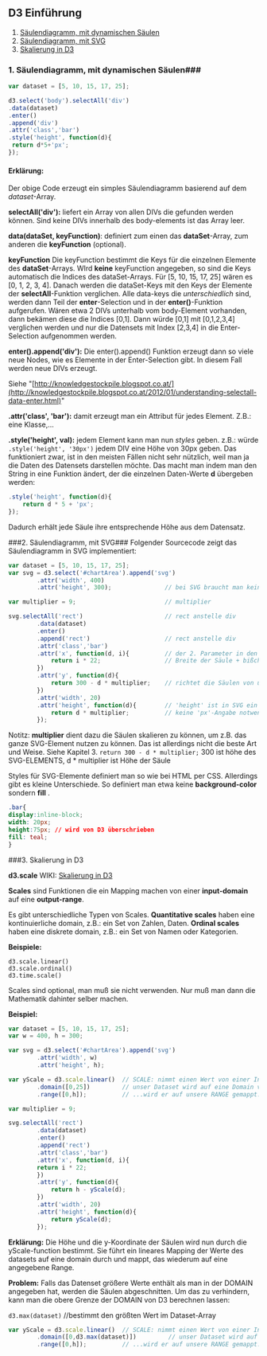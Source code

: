 ﻿## D3 Einführung

 1. [Säulendiagramm, mit dynamischen Säulen](#bar-chart1)
 2. [Säulendiagramm, mit SVG](#bar-chart2)
 3. [Skalierung in D3](#bar-chart3)

<a name="bar-chart1"></a>
###  1. Säulendiagramm, mit dynamischen Säulen###
```javascript
var dataset = [5, 10, 15, 17, 25];

d3.select('body').selectAll('div')
.data(dataset)
.enter()
.append('div')
.attr('class','bar')
.style('height', function(d){
 return d*5+'px';
});
```

#### Erklärung:
Der obige Code erzeugt ein simples Säulendiagramm basierend auf dem *dataset*-Array.

**selectAll('div'):** liefert ein Array von allen DIVs die gefunden werden können. Sind keine DIVs innerhalb des body-elements ist das Array leer. 

**data(dataSet, keyFunction)**:  definiert zum einen das **dataSet**-Array, zum anderen die **keyFunction** (optional).

**keyFunction** Die keyFunction bestimmt die Keys für die einzelnen Elemente des **dataSet**-Arrays. 
WIrd **keine** keyFunction angegeben, so sind die Keys automatisch die Indices des dataSet-Arrays. Für [5, 10, 15, 17, 25] wären es [0, 1, 2, 3, 4].
Danach werden die dataSet-Keys mit den Keys der Elemente der **selectAll**-Funktion verglichen. Alle data-keys die *unterschiedlich* sind, werden dann Teil der  **enter**-Selection und in der **enter()**-Funktion aufgerufen. 
Wären etwa 2 DIVs unterhalb vom body-Element vorhanden, dann bekämen diese die Indices [0,1]. 
Dann würde [0,1] mit [0,1,2,3,4] verglichen werden und nur die Datensets mit Index [2,3,4] in die Enter-Selection aufgenommen werden. 

**enter().append('div'):** Die enter().append() Funktion erzeugt dann so viele neue Nodes, wie es Elemente in der Enter-Selection gibt. In diesem Fall werden neue DIVs erzeugt. 

Siehe "[http://knowledgestockpile.blogspot.co.at/](http://knowledgestockpile.blogspot.co.at/2012/01/understanding-selectall-data-enter.html)"

**.attr('class', 'bar'):** damit erzeugt man ein Attribut für jedes Element. Z.B.: eine Klasse,... 

**.style('height', val):** jedem Element kann man nun *styles* geben.
z.B.:  würde `.style('height', '30px')` jedem DIV eine Höhe von 30px geben. Das funktioniert zwar, ist in den meisten Fällen nicht sehr nützlich, weil man ja die Daten des Datensets darstellen möchte. 
Das macht man indem man den String in eine Funktion ändert, der die einzelnen Daten-Werte **d** übergeben werden:
```javascript
.style('height', function(d){
	return d * 5 + 'px';
});
```
Dadurch erhält jede Säule ihre entsprechende Höhe aus dem Datensatz.

<a name="bar-chart2"></a>
###2. Säulendiagramm, mit SVG###
Folgender Sourcecode zeigt das Säulendiagramm in SVG implementiert: 
```javascript
var dataset = [5, 10, 15, 17, 25];
var svg = d3.select('#chartArea').append('svg')
		.attr('width', 400)
		.attr('height', 300);               // bei SVG braucht man keine px angeben.

var multiplier = 9;                         // multiplier

svg.selectAll('rect')                       // rect anstelle div
		.data(dataset)
		.enter()
		.append('rect')                     // rect anstelle div
		.attr('class','bar')
		.attr('x', function(d, i){          // der 2. Parameter in den attr-Funktionen liefert den INDEX des Elements im Dataset.
			return i * 22;                  // Breite der Säule + bißchen mehr
		})
		.attr('y', function(d){
			return 300 - d * multiplier;    // richtet die Säulen von unten des SVG-Elements aus. 
		})
		.attr('width', 20)
		.attr('height', function(d){        // 'height' ist in SVG ein attr und kein style
			return d * multiplier;       	// keine 'px'-Angabe notwendig in SVG
		});
```

Notitz: **multiplier** dient dazu die Säulen skalieren zu können, um z.B. das ganze SVG-Element nutzen zu können. Das ist allerdings nicht die beste Art und Weise. Siehe Kapitel 3.
`return 300 - d * multiplier;` 300 ist höhe des SVG-ELEMENTS, d * multiplier ist Höhe der Säule

Styles für SVG-Elemente definiert man so wie bei HTML per CSS. Allerdings gibt es kleine Unterschiede. So definiert man etwa keine **background-color** sondern  **fill** .

```css 
.bar{
display:inline-block;
width: 20px;
height:75px; // wird von D3 überschrieben
fill: teal;
}
```

<a name="bar-chart3"></a>
###3. Skalierung in D3

**d3.scale**
WIKI: [Skalierung in D3](https://github.com/mbostock/d3/wiki/Scales)

**Scales** sind Funktionen die ein Mapping machen von einer **input-domain** auf eine **output-range**. 

Es gibt unterschiedliche Typen von  Scales.
**Quantitative scales** haben eine kontinuierliche domain, z.B.: ein Set von Zahlen, Daten.
**Ordinal scales** haben eine diskrete domain, z.B.:  ein Set von Namen oder Kategorien. 

**Beispiele:**
```
d3.scale.linear()       
d3.scale.ordinal()     
d3.time.scale()        
```

Scales sind optional, man muß sie nicht verwenden. Nur muß man dann die Mathematik dahinter selber machen.                                                   

**Beispiel:**
```javascript
var dataset = [5, 10, 15, 17, 25];
var w = 400, h = 300;

var svg = d3.select('#chartArea').append('svg')
        .attr('width', w)
        .attr('height', h);               

var yScale = d3.scale.linear()  // SCALE: nimmt einen Wert von einer Input-DOMAIN und mappt ihn auf einen neuen Wert einer Output-RANGE
        .domain([0,25])         // unser Dataset wird auf eine Domain von min 0- 25 max gemappt und je nachdem wo der neue Wert liegt,...
        .range([0,h]);          // ...wird er auf unsere RANGE gemappt. 0 bis zur Höhe

var multiplier = 9;                         

svg.selectAll('rect')                       
        .data(dataset)
        .enter()
        .append('rect')                     
        .attr('class','bar')
        .attr('x', function(d, i){          
        return i * 22;                      
        })
        .attr('y', function(d){
            return h - yScale(d);      
        })
        .attr('width', 20)
        .attr('height', function(d){        
            return yScale(d);             
        });
```

**Erklärung:**
Die Höhe und die y-Koordinate der Säulen wird nun durch die yScale-function bestimmt.
Sie führt ein lineares Mapping der Werte des datasets auf eine domain durch und mappt, das wiederum auf eine angegebene Range.

**Problem:**
Falls das Datenset größere Werte enthält als man in der DOMAIN angegeben hat, werden die Säulen abgeschnitten.
Um das zu verhindern, kann man die obere Grenze der DOMAIN von D3 berechnen lassen:

`d3.max(dataset)` //bestimmt den größten Wert im Dataset-Array

```javascript 
var yScale = d3.scale.linear()  // SCALE: nimmt einen Wert von einer Input-DOMAIN und mappt ihn auf einen neuen Wert einer Output-RANGE
        .domain([0,d3.max(dataset)])         // unser Dataset wird auf eine Domain von min 0- 25 max gemappt und je nachdem wo der neue Wert liegt,...
        .range([0,h]);          // ...wird er auf unsere RANGE gemappt. 0 bis zur Höhe
```

